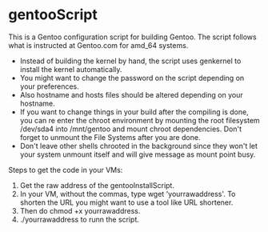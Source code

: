 # gentooScript

This is a Gentoo configuration script for building Gentoo. The script follows what is instructed at Gentoo.com for amd_64 systems.
 - Instead of building the kernel by hand, the script uses genkernel to install the kernel automatically.
 - You might want to change the password on the script depending on your preferences.
 - Also hostname and hosts files should be altered depending on your hostname.
 - If you want to change things in your build after the compiling is done, you can re enter the chroot environment by mounting the root filesystem /dev/sda4 into /mnt/gentoo and mount chroot dependencies. Don't forget to unmount the File Systems after you are done.
 - Don't leave other shells chrooted in the background since they won't let your system unmount itself and will give message as mount point busy.
 
 Steps to get the code in your VMs:
 
 1) Get the raw address of the gentooInstallScript.
 2) In your VM, without the commas, type wget 'yourrawaddress'.
   To shorten the URL you might want to use a tool like URL shortener.
 3) Then do chmod +x yourrawaddress.
 4) ./yourrawaddress to runn the script.
